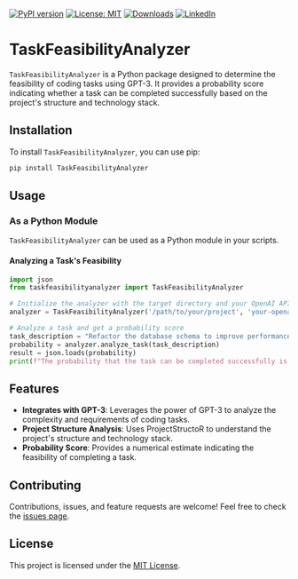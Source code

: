 [![PyPI version](https://badge.fury.io/py/TaskFeasibilityAnalyzer.svg)](https://badge.fury.io/py/TaskFeasibilityAnalyzer)
[![License: MIT](https://img.shields.io/badge/License-MIT-green.svg)](https://opensource.org/licenses/MIT)
[![Downloads](https://static.pepy.tech/badge/taskfeasibilityanalyzer)](https://pepy.tech/project/taskfeasibilityanalyzer)
[![LinkedIn](https://img.shields.io/badge/LinkedIn-blue)](https://www.linkedin.com/in/eugene-evstafev-716669181/)

# TaskFeasibilityAnalyzer

`TaskFeasibilityAnalyzer` is a Python package designed to determine the feasibility of coding tasks using GPT-3. It provides a probability score indicating whether a task can be completed successfully based on the project's structure and technology stack.

## Installation

To install `TaskFeasibilityAnalyzer`, you can use pip:

```bash
pip install TaskFeasibilityAnalyzer
```

## Usage

### As a Python Module

`TaskFeasibilityAnalyzer` can be used as a Python module in your scripts.

#### Analyzing a Task's Feasibility

```python
import json
from taskfeasibilityanalyzer import TaskFeasibilityAnalyzer

# Initialize the analyzer with the target directory and your OpenAI API key
analyzer = TaskFeasibilityAnalyzer('/path/to/your/project', 'your-openai-api-key')

# Analyze a task and get a probability score
task_description = "Refactor the database schema to improve performance."
probability = analyzer.analyze_task(task_description)
result = json.loads(probability)
print(f"The probability that the task can be completed successfully is {result:.2f}")
```

## Features

- **Integrates with GPT-3**: Leverages the power of GPT-3 to analyze the complexity and requirements of coding tasks.
- **Project Structure Analysis**: Uses ProjectStructoR to understand the project's structure and technology stack.
- **Probability Score**: Provides a numerical estimate indicating the feasibility of completing a task.

## Contributing

Contributions, issues, and feature requests are welcome! Feel free to check the [issues page](https://github.com/chigwell/TaskFeasibilityAnalyzer/issues).

## License

This project is licensed under the [MIT License](https://choosealicense.com/licenses/mit/).
